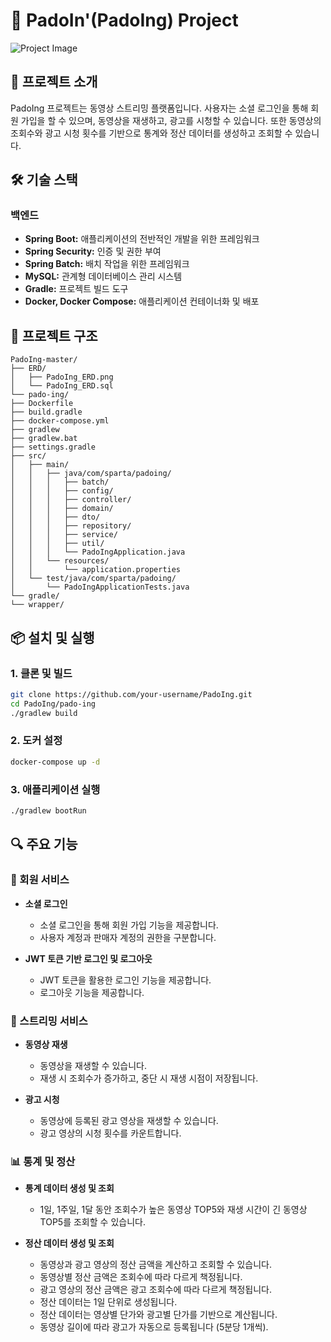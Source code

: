 # 🌊 PadoIn'(PadoIng) Project

![Project Image](https://i.imgur.com/4wYiECq.jpeg)

## 📜 프로젝트 소개

PadoIng 프로젝트는 동영상 스트리밍 플랫폼입니다. 사용자는 소셜 로그인을 통해 회원 가입을 할 수 있으며, 동영상을 재생하고, 광고를 시청할 수 있습니다. 또한 동영상의 조회수와 광고 시청 횟수를 기반으로 통계와 정산 데이터를 생성하고 조회할 수 있습니다.

## 🛠 기술 스택

### 백엔드
- **Spring Boot:** 애플리케이션의 전반적인 개발을 위한 프레임워크
- **Spring Security:** 인증 및 권한 부여
- **Spring Batch:** 배치 작업을 위한 프레임워크
- **MySQL:** 관계형 데이터베이스 관리 시스템
- **Gradle:** 프로젝트 빌드 도구
- **Docker, Docker Compose:** 애플리케이션 컨테이너화 및 배포

## 📂 프로젝트 구조

```
PadoIng-master/
├── ERD/
│   ├── PadoIng_ERD.png
│   └── PadoIng_ERD.sql
└── pado-ing/
├── Dockerfile
├── build.gradle
├── docker-compose.yml
├── gradlew
├── gradlew.bat
├── settings.gradle
├── src/
│   ├── main/
│   │   ├── java/com/sparta/padoing/
│   │   │   ├── batch/
│   │   │   ├── config/
│   │   │   ├── controller/
│   │   │   ├── domain/
│   │   │   ├── dto/
│   │   │   ├── repository/
│   │   │   ├── service/
│   │   │   ├── util/
│   │   │   └── PadoIngApplication.java
│   │   └── resources/
│   │       └── application.properties
│   └── test/java/com/sparta/padoing/
│       └── PadoIngApplicationTests.java
└── gradle/
└── wrapper/
```

## 📦 설치 및 실행

### 1. 클론 및 빌드

```bash
git clone https://github.com/your-username/PadoIng.git
cd PadoIng/pado-ing
./gradlew build
```

### 2. 도커 설정

```bash
docker-compose up -d
```

### 3. 애플리케이션 실행

```bash
./gradlew bootRun
```

## 🔍 주요 기능

### 👤 회원 서비스

- **소셜 로그인**
  - 소셜 로그인을 통해 회원 가입 기능을 제공합니다.
  - 사용자 계정과 판매자 계정의 권한을 구분합니다.

- **JWT 토큰 기반 로그인 및 로그아웃**
  - JWT 토큰을 활용한 로그인 기능을 제공합니다.
  - 로그아웃 기능을 제공합니다.

### 🎥 스트리밍 서비스

- **동영상 재생**
  - 동영상을 재생할 수 있습니다.
  - 재생 시 조회수가 증가하고, 중단 시 재생 시점이 저장됩니다.

- **광고 시청**
  - 동영상에 등록된 광고 영상을 재생할 수 있습니다.
  - 광고 영상의 시청 횟수를 카운트합니다.

### 📊 통계 및 정산

- **통계 데이터 생성 및 조회**
  - 1일, 1주일, 1달 동안 조회수가 높은 동영상 TOP5와 재생 시간이 긴 동영상 TOP5를 조회할 수 있습니다.

- **정산 데이터 생성 및 조회**
  - 동영상과 광고 영상의 정산 금액을 계산하고 조회할 수 있습니다.
  - 동영상별 정산 금액은 조회수에 따라 다르게 책정됩니다.
  - 광고 영상의 정산 금액은 광고 조회수에 따라 다르게 책정됩니다.
  - 정산 데이터는 1일 단위로 생성됩니다.
  - 정산 데이터는 영상별 단가와 광고별 단가를 기반으로 계산됩니다.
  - 동영상 길이에 따라 광고가 자동으로 등록됩니다 (5분당 1개씩).
